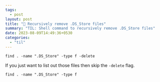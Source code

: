 ```yaml
---
tags:
  - post
layout: post
title: "📝 Recursively remove .DS_Store files"
summary: "TIL: Shell command to recursively remove .DS_Store files"
date: 2023-08-09T14:49:36+0530
categories:
  - "til"
---
```


```shell
find . -name ".DS_Store" -type f -delete
```

If you just want to list out those files then skip the `-delete` flag.

```shell
find . -name ".DS_Store" -type f
```
